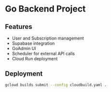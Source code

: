 # Go Backend Project

## Features
- User and Subscription management
- Supabase integration
- GoAdmin UI
- Scheduler for external API calls
- Cloud Run deployment

## Deployment
```bash
gcloud builds submit --config cloudbuild.yaml .
```